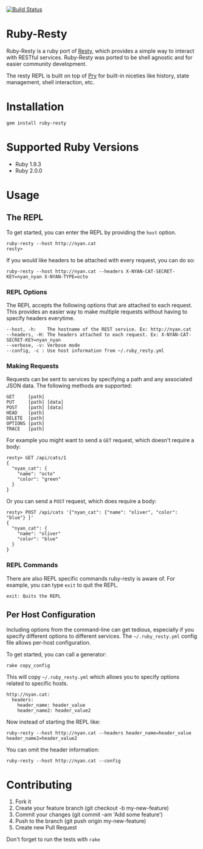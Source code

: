 [![Build Status](https://travis-ci.org/austenito/ruby-resty.png)](https://travis-ci.org/austenito/ruby-resty)

# Ruby-Resty

Ruby-Resty is a ruby port of [Resty][1], which provides a simple way to interact with RESTful services. Ruby-Resty was
ported to be shell agnostic and for easier community development.

The resty REPL is built on top of [Pry][2] for built-in niceties like history, state management, shell interaction, 
etc.

# Installation

```
gem install ruby-resty
```

# Supported Ruby Versions

* Ruby 1.9.3
* Ruby 2.0.0

# Usage

## The REPL

To get started, you can enter the REPL by providing the `host` option.

```
ruby-resty --host http://nyan.cat
resty>
```

If you would like headers to be attached with every request, you can do so:

```
ruby-resty --host http://nyan.cat --headers X-NYAN-CAT-SECRET-KEY=nyan_nyan X-NYAN-TYPE=octo
```

### REPL Options

The REPL accepts the following options that are attached to each request. This provides an easier way to make multiple
requests without having to specify headers everytime.

```
--host, -h:    The hostname of the REST service. Ex: http://nyan.cat
--headers, -H: The headers attached to each request. Ex: X-NYAN-CAT-SECRET-KEY=nyan_nyan
--verbose, -v: Verbose mode
--config, -c : Use host information from ~/.ruby_resty.yml
```

### Making Requests

Requests can be sent to services by specifying a path and any associated JSON data. The following methods are 
supported:

```
GET     [path]
PUT     [path] [data]
POST    [path] [data]
HEAD    [path]
DELETE  [path]
OPTIONS [path]
TRACE   [path]
```

For example you might want to send a `GET` request, which doesn't require a body:

```
resty> GET /api/cats/1
{ 
  "nyan_cat": { 
    "name": "octo"
    "color": "green"
  }
}
```

Or you can send a `POST` request, which does require a body:

```
resty> POST /api/cats '{"nyan_cat": {"name": "oliver", "color": "blue"} }'
{ 
  "nyan_cat": { 
    "name": "oliver"
    "color": "blue"
  }
}
```

### REPL Commands

There are also REPL specific commands ruby-resty is aware of. For example, you can type `exit` to quit the REPL.

```
exit: Quits the REPL
```

## Per Host Configuration

Including options from the command-line can get tedious, especially if you specify different options to different
services. The `~/.ruby_resty.yml` config file allows per-host configuration.

To get started, you can call a generator:

```
rake copy_config
```

This will copy `~/.ruby_resty.yml` which allows you to specify options related to specific hosts.

```
http://nyan.cat:
  headers:
    header_name: header_value
    header_name2: header_value2
```

Now instead of starting the REPL like:

```
ruby-resty --host http://nyan.cat --headers header_name=header_value header_name2=header_value2
```

You can omit the header information:

```
ruby-resty --host http://nyan.cat --config
```

# Contributing

1. Fork it
2. Create your feature branch (git checkout -b my-new-feature)
3. Commit your changes (git commit -am 'Add some feature')
4. Push to the branch (git push origin my-new-feature)
5. Create new Pull Request

Don't forget to run the tests with `rake`

[1]: https://github.com/micha/resty
[2]: https://github.com/pry/pry
